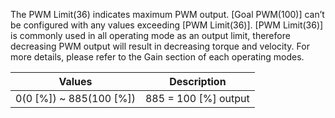 The PWM Limit(36) indicates maximum PWM output. [Goal PWM(100)] can’t be configured with any values exceeding [PWM Limit(36)]. [PWM Limit(36)] is commonly used in all operating mode as an output limit, therefore decreasing PWM output will result in decreasing torque and velocity. For more details, please refer to the Gain section of each operating modes.

|         Values          |     Description      |
|:-----------------------:|:--------------------:|
| 0(0 [%]) ~ 885(100 [%]) | 885 = 100 [%] output |
